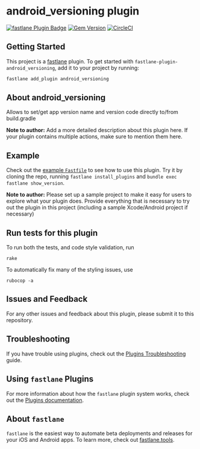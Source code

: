 # android_versioning plugin

[![fastlane Plugin Badge](https://rawcdn.githack.com/fastlane/fastlane/master/fastlane/assets/plugin-badge.svg)](https://rubygems.org/gems/fastlane-plugin-android_versioning)
[![Gem Version](https://badge.fury.io/rb/fastlane-plugin-android_versioning.svg)](https://badge.fury.io/rb/fastlane-plugin-android_versioning)
[![CircleCI](https://circleci.com/gh/otkmnb2783/fastlane-plugin-android_versioning.svg?style=svg)](https://circleci.com/gh/otkmnb2783/fastlane-plugin-android_versioning)

## Getting Started

This project is a [fastlane](https://github.com/fastlane/fastlane) plugin. To get started with `fastlane-plugin-android_versioning`, add it to your project by running:

```bash
fastlane add_plugin android_versioning
```

## About android_versioning

Allows to set/get app version name and version code directly to/from build.gradle

**Note to author:** Add a more detailed description about this plugin here. If your plugin contains multiple actions, make sure to mention them here.

## Example

Check out the [example `Fastfile`](fastlane/Fastfile) to see how to use this plugin. Try it by cloning the repo, running `fastlane install_plugins` and `bundle exec fastlane show_version`.

**Note to author:** Please set up a sample project to make it easy for users to explore what your plugin does. Provide everything that is necessary to try out the plugin in this project (including a sample Xcode/Android project if necessary)

## Run tests for this plugin

To run both the tests, and code style validation, run

```
rake
```

To automatically fix many of the styling issues, use
```
rubocop -a
```

## Issues and Feedback

For any other issues and feedback about this plugin, please submit it to this repository.

## Troubleshooting

If you have trouble using plugins, check out the [Plugins Troubleshooting](https://docs.fastlane.tools/plugins/plugins-troubleshooting/) guide.

## Using `fastlane` Plugins

For more information about how the `fastlane` plugin system works, check out the [Plugins documentation](https://docs.fastlane.tools/plugins/create-plugin/).

## About `fastlane`

`fastlane` is the easiest way to automate beta deployments and releases for your iOS and Android apps. To learn more, check out [fastlane.tools](https://fastlane.tools).
